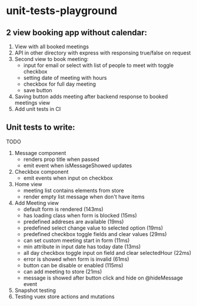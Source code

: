# unit-tests-playground

## 2 view booking app without calendar:

1. View with all booked meetings
2. API in other directory with express with responsing true/false on request
3. Second view to book meeting:
    - input for email or select with list of people to meet with toggle checkbox
    - setting date of meeting with hours
    - checkbox for full day meeting
    - save button
4. Saving button adds meeting after backend response to booked meetings view
5. Add unit tests in CI

## Unit tests to write:

TODO
1. Message component
    - renders prop title when passed
    - emit event when isMessageShowed updates
2. Checkbox component
    - emit events when input on checkbox
3. Home view
    - meeting list contains elements from store
    - render empty list message when don\'t have items
4. Add Meeting view
    - default form is rendered (143ms)
    - has loading class when form is blocked (15ms)
    - predefined addreses are available (19ms)
    - predefined select change value to selected option (19ms)
    - predefined checkbox toggle fields and clear values (29ms)
    - can set custom meeting start in form (11ms)
    - min attribute in input date has today date (13ms)
    - all day checkbox toggle input on field and clear selectedHour (22ms)
    - error is showed when form is invalid (61ms)
    - button can be disable or enabled (115ms)
    - can add meeting to store (21ms)
    - message is showed after button click and hide on @hideMessage event
5. Snapshot testing
6. Testing vuex store actions and mutations
